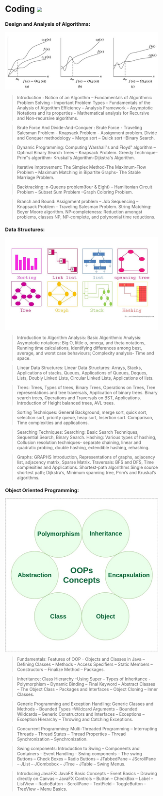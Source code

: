 # Coding <img src="https://media.giphy.com/media/WUlplcMpOCEmTGBtBW/giphy.gif" width="30">

### Design and Analysis of Algorithms:

<img src="https://github.com/kcharvi/Coding/blob/main/assets/daa.jpg">

> Introduction : Notion of an Algorithm – Fundamentals of Algorithmic Problem Solving – Important Problem Types – Fundamentals of the Analysis of Algorithm Efficiency – Analysis Framework – Asymptotic Notations and its properties – Mathematical analysis for Recursive and Non-recursive algorithms.

> Brute Force And Divide-And-Conquer : Brute Force - Traveling Salesman Problem - Knapsack Problem - Assignment problem. Divide and Conquer methodology – Merge sort – Quick sort –Binary Search.

> Dynamic Programming: Computing Warshall‟s and Floyd‟ algorithm – Optimal Binary Search Trees – Knapsack Problem. Greedy Technique– Prim‟s algorithm- Kruskal's Algorithm-Dijkstra's Algorithm.

> Iterative Improvement: The Simplex Method-The Maximum-Flow Problem – Maximum Matching in Bipartite Graphs- The Stable Marriage Problem.

> Backtracking: n-Queens problem(four & Eight) – Hamiltonian Circuit Problem – Subset Sum Problem –Graph Coloring Problem.

> Branch and Bound: Assignment problem – Job Sequencing – Knapsack Problem – Traveling Salesman Problem. String Matching: Boyer Moore algorithm. NP-completeness: Reduction amongst problems, classes NP, NP-complete, and polynomial time reductions.

### Data Structures:

<img src="https://github.com/kcharvi/Coding/blob/main/assets/data_structures.png">

> Introduction to Algorithm Analysis: Basic Algorithmic Analysis: Asymptotic notations: Big O, little o, omega, and theta notations, Running time calculations, Identifying differences among best, average, and worst case behaviours; Complexity analysis- Time and space.

> Linear Data Structures: Linear Data Structures: Arrays, Stacks, Applications of stacks, Queues, Applications of Queues, Deques, Lists, Doubly Linked Lists, Circular Linked Lists, Applications of lists.

> Trees: Trees, Types of trees, Binary Trees, Operations on Trees, Tree representations and tree traversals, Application of binary trees. Binary search trees, Operations and Traversals on BST, Applications. Introduction of Height balanced trees, AVL trees.

> Sorting Techniques: General Background, merge sort, quick sort, selection sort, priority queue, heap sort, Insertion sort. Comparison, Time complexities and applications.

> Searching Techniques: Searching: Basic Search Techniques, Sequential Search, Binary Search. Hashing: Various types of hashing, Collusion resolution techniques- separate chaining, linear and quadratic probing, double hashing, extendible hashing, rehashing.

> Graphs: GRAPHS Introduction, Representations of graphs, adjacency list, adjacency matrix, Sparse Matrix. Traversals: BFS and DFS, Time complexities and Applications. Shortest-path algorithms Single source shortest path; Dijkstra’s, Minimum spanning tree, Prim’s and Kruskal’s algorithms.

### Object Oriented Programming:

<img src="https://github.com/kcharvi/Coding/blob/main/assets/oops.jpg">

> Fundamentals: Features of OOP - Objects and Classes in Java – Defining Classes – Methods - Access Specifiers – Static Members – Constructors – Finalize Method – Packages.

> Inheritance: Class Hierarchy –Using Super – Types of Inheritance - Polymorphism – Dynamic Binding – Final Keyword – Abstract Classes – The Object Class – Packages and Interfaces – Object Cloning – Inner Classes.

> Generic Programming and Exception Handling: Generic Classes and Methods – Bounded Types –Wildcard Arguments – Bounded Wildcards – Generic Constructors and Interfaces – Exceptions – Exception Hierarchy – Throwing and Catching Exceptions.

> Concurrent Programming: Multi-Threaded Programming – Interrupting Threads – Thread States – Thread Properties – Thread Synchronization – Synchronization.

> Swing components: Introduction to Swing – Components and Containers – Event Handling – Swing components – The swing Buttons – Check Boxes – Radio Buttons – JTabbedPane – JScrollPane – JList – JCombobox – JTree – JTable – Swing Menus.

> Introducing JavaFX: JavaFX Basic Concepts – Event Basics – Drawing directly on Canvas – JavaFX Controls – Button – CheckBox – Label – ListView – RadioButton – ScrollPane – TextField – ToggleButton – TreeView – Menu Basics.
